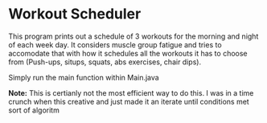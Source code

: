 # Workout Scheduler

This program prints out a schedule of 3 workouts for the morning and night of each week day. It considers muscle group fatigue and tries to accomodate that with how it schedules all the workouts it has to choose from (Push-ups, situps, squats, abs exercises, chair dips).

Simply run the main function within Main.java

**Note:** This is certianly not the most efficient way to do this. I was in a time crunch when this creative and just made it an iterate until conditions met sort of algoritm